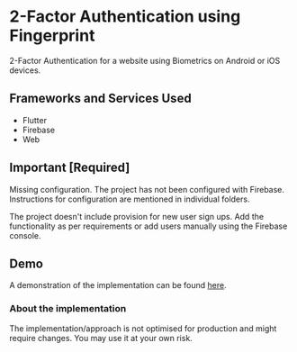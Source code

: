 # 2-Factor Authentication using Fingerprint
2-Factor Authentication for a website using Biometrics on Android or iOS devices.

## Frameworks and Services Used
* Flutter
* Firebase
* Web

## Important [Required]
Missing configuration. The project has not been configured with Firebase. Instructions for configuration are mentioned in individual folders.

The project doesn't include provision for new user sign ups. Add the functionality as per requirements or add users manually using the Firebase console.

## Demo

A demonstration of the implementation can be found [here](https://www.youtube.com/watch?v=ufLBXSrdkc4).

### About the implementation
The implementation/approach is not optimised for production and might require changes. You may use it at your own risk.
